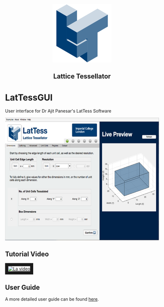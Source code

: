 <p align="center">
  <img src="logo_big.png" height="192"><br/>
  <h2 align="center">Lattice Tessellator</h2>
</p>

# LatTessGUI
User interface for Dr Ajit Panesar's LatTess Software
<p align="center">
  <img src="/docs/Screenshots/Overall.png" height="400"><br/>
</p>

## Tutorial Video
<a href="http://www.youtube.com/watch?feature=player_embedded&v=dQw4w9WgXcQ
" target="_blank"><img src="http://img.youtube.com/vi/dQw4w9WgXcQ/0.jpg" 
alt="La video" width="240" height="180" border="10" /></a>

## User Guide
A more detailed user guide can be found <a href="/docs/UserGuide.md">here</a>.
